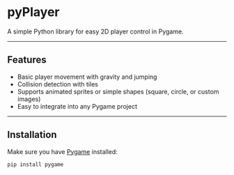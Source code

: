 # pyPlayer

A simple Python library for easy 2D player control in Pygame.

---

## Features

- Basic player movement with gravity and jumping  
- Collision detection with tiles  
- Supports animated sprites or simple shapes (square, circle, or custom images)  
- Easy to integrate into any Pygame project  

---

## Installation

Make sure you have [Pygame](https://www.pygame.org/) installed:

```bash
pip install pygame
